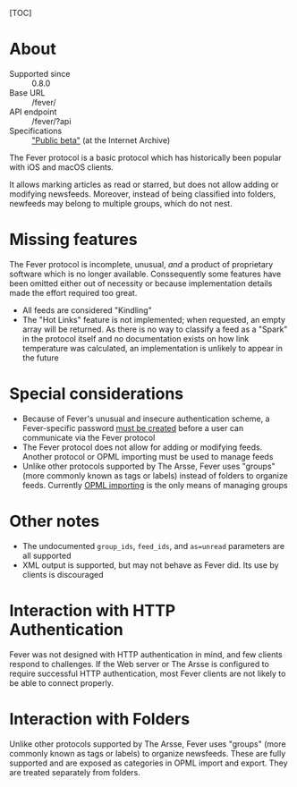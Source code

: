 [TOC]

# About

<dl>
    <dt>Supported since</dt>
        <dd>0.8.0</dd>
    <dt>Base URL</dt>
        <dd>/fever/</dd>
    <dt>API endpoint</dt>
        <dd>/fever/?api</dd>
    <dt>Specifications</dt>
        <dd><a href="https://web.archive.org/web/20161217042229/https://feedafever.com/api">"Public beta"</a> (at the Internet Archive)</dd>
</dl>

The Fever protocol is a basic protocol which has historically been popular with iOS and macOS clients.

It allows marking articles as read or starred, but does not allow adding or modifying newsfeeds. Moreover, instead of being classified into folders, newfeeds may belong to multiple groups, which do not nest.

# Missing features

The Fever protocol is incomplete, unusual, _and_ a product of proprietary software which is no longer available. Conssequently some features have been omitted either out of necessity or because implementation details made the effort required too great.

- All feeds are considered "Kindling"
- The "Hot Links" feature is not implemented; when requested, an empty array will be returned. As there is no way to classify a feed as a "Spark" in the protocol itself and no documentation exists on how link temperature was calculated, an implementation is unlikely to appear in the future

# Special considerations

- Because of Fever's unusual and insecure authentication scheme, a Fever-specific password [must be created](/en/Using_The_Arsse/Managing_Users) before a user can communicate via the Fever protocol
- The Fever protocol does not allow for adding or modifying feeds. Another protocol or OPML importing must be used to manage feeds
- Unlike other protocols supported by The Arsse, Fever uses "groups" (more commonly known as tags or labels) instead of folders to organize feeds. Currently [OPML importing](/en/Using_The_Arsse/Importing_and_Exporting) is the only means of managing groups

# Other notes

- The undocumented `group_ids`, `feed_ids`, and `as=unread` parameters are all supported
- XML output is supported, but may not behave as Fever did. Its use by clients is discouraged

# Interaction with HTTP Authentication

Fever was not designed with HTTP authentication in mind, and few clients respond to challenges. If the Web server or The Arsse is configured to require successful HTTP authentication, most Fever clients are not likely to be able to connect properly.

# Interaction with Folders

Unlike other protocols supported by The Arsse, Fever uses "groups" (more commonly known as tags or labels) to organize newsfeeds. These are fully supported and are exposed as categories in OPML import and export. They are treated separately from folders.
